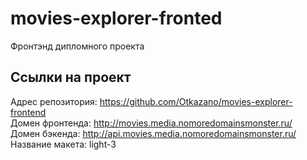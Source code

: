 # movies-explorer-fronted
Фронтэнд дипломного проекта 

## Ссылки на проект
Адрес репозитория: https://github.com/Otkazano/movies-explorer-frontend    
Домен фронтенда: http://movies.media.nomoredomainsmonster.ru/    
Домен бэкенда: http://api.movies.media.nomoredomainsmonster.ru/ 
Название макета: light-3
